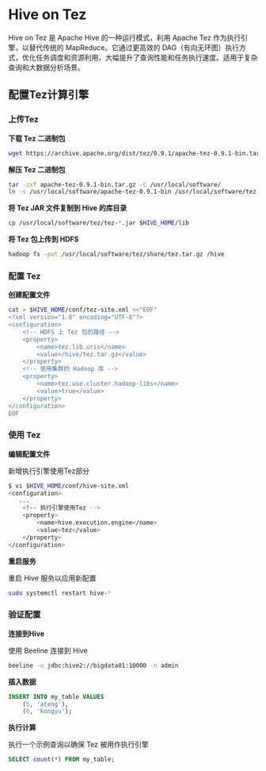 # Hive on Tez

Hive on Tez 是 Apache Hive 的一种运行模式，利用 Apache Tez 作为执行引擎，以替代传统的 MapReduce。它通过更高效的 DAG（有向无环图）执行方式，优化任务调度和资源利用，大幅提升了查询性能和任务执行速度。适用于复杂查询和大数据分析场景。



## 配置Tez计算引擎

### 上传Tez

**下载 Tez 二进制包**

```bash
wget https://archive.apache.org/dist/tez/0.9.1/apache-tez-0.9.1-bin.tar.gz
```

**解压 Tez 二进制包**

```bash
tar -zxf apache-tez-0.9.1-bin.tar.gz -C /usr/local/software/
ln -s /usr/local/software/apache-tez-0.9.1-bin /usr/local/software/tez
```

**将 Tez JAR 文件复制到 Hive 的库目录**

```bash
cp /usr/local/software/tez/tez-*.jar $HIVE_HOME/lib
```

**将 Tez 包上传到 HDFS**

```bash
hadoop fs -put /usr/local/software/tez/share/tez.tar.gz /hive
```



### 配置 Tez

**创建配置文件**

```bash
cat > $HIVE_HOME/conf/tez-site.xml <<"EOF"
<?xml version="1.0" encoding="UTF-8"?>
<configuration>
    <!-- HDFS 上 Tez 包的路径 -->
    <property>
        <name>tez.lib.uris</name>
        <value>/hive/tez.tar.gz</value>
    </property>
    <!-- 使用集群的 Hadoop 库 -->
    <property>
        <name>tez.use.cluster.hadoop-libs</name>
        <value>true</value>
    </property>
</configuration>
EOF
```

### 使用 Tez

**编辑配置文件**

新增执行引擎使用Tez部分

```bash
$ vi $HIVE_HOME/conf/hive-site.xml
<configuration>
   ...
    <!-- 执行引擎使用Tez -->
    <property>
        <name>hive.execution.engine</name>
        <value>tez</value>
    </property>
</configuration>
```

**重启服务**

重启 Hive 服务以应用新配置

```bash
sudo systemctl restart hive-*
```

### 验证配置

**连接到Hive**

使用 Beeline 连接到 Hive

```bash
beeline -u jdbc:hive2://bigdata01:10000 -n admin
```

**插入数据**

```sql
INSERT INTO my_table VALUES
    (5, 'ateng'),
    (6, 'kongyu');
```

**执行计算**

执行一个示例查询以确保 Tez 被用作执行引擎

```sql
SELECT count(*) FROM my_table;
```

